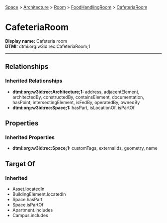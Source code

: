 [Space](../../../Space.md) > [Architecture](../../Architecture.md) > [Room](../Room.md) > [FoodHandlingRoom](FoodHandlingRoom.md) > [CafeteriaRoom](.)
# CafeteriaRoom

**Display name:** Cafeteria room<br />
**DTMI:** dtmi:org:w3id:rec:CafeteriaRoom;1

---
## Relationships
### Inherited Relationships
* **dtmi:org:w3id:rec:Architecture;1:** address, adjacentElement, architectedBy, constructedBy, containsElement, documentation, hasPoint, intersectingElement, isFedBy, operatedBy, ownedBy
* **dtmi:org:w3id:rec:Space;1:** hasPart, isLocationOf, isPartOf
## Properties
### Inherited Properties
* **dtmi:org:w3id:rec:Space;1:** customTags, externalIds, geometry, name
## Target Of
### Inherited
* Asset.locatedIn
* BuildingElement.locatedIn
* Space.hasPart
* Space.isPartOf
* Apartment.includes
* Campus.includes
